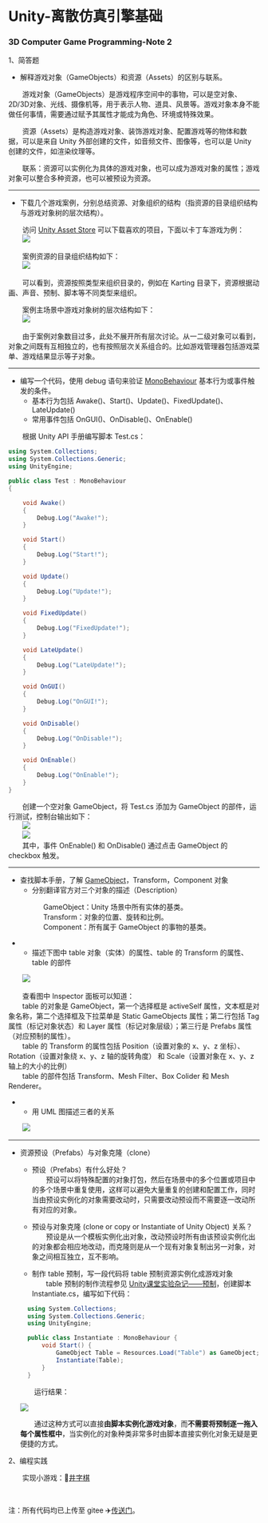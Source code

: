 # Unity-离散仿真引擎基础
### 3D Computer Game Programming-Note 2

1、简答题
- 解释游戏对象（GameObjects）和资源（Assets）的区别与联系。

&emsp;&emsp;游戏对象（GameObjects）是游戏程序空间中的事物，可以是空对象、2D/3D对象、光线、摄像机等，用于表示人物、道具、风景等。游戏对象本身不能做任何事情，需要通过赋予其属性才能成为角色、环境或特殊效果。

&emsp;&emsp;资源（Assets）是构造游戏对象、装饰游戏对象、配置游戏等的物体和数据，可以是来自 Unity 外部创建的文件，如音频文件、图像等，也可以是 Unity 创建的文件，如渲染纹理等。

&emsp;&emsp;联系：资源可以实例化为具体的游戏对象，也可以成为游戏对象的属性；游戏对象可以整合多种资源，也可以被预设为资源。

---

- 下载几个游戏案例，分别总结资源、对象组织的结构（指资源的目录组织结构与游戏对象树的层次结构）。

&emsp;&emsp;访问 [Unity Asset Store](https://assetstore.unity.com/) 可以下载喜欢的项目，下面以卡丁车游戏为例：<br/>
&emsp;&emsp;![](https://cdn.jsdelivr.net/gh/sherryjw/StaticResource@latest/image/3d-hw2-020.png)<br/>

&emsp;&emsp;案例资源的目录组织结构如下：<br/>
&emsp;&emsp;![](https://cdn.jsdelivr.net/gh/sherryjw/StaticResource@latest/image/3d-hw2-021.png)<br/>

&emsp;&emsp;可以看到，资源按照类型来组织目录的，例如在 Karting 目录下，资源根据动画、声音、预制、脚本等不同类型来组织。

&emsp;&emsp;案例主场景中游戏对象树的层次结构如下：<br/>
&emsp;&emsp;![](https://cdn.jsdelivr.net/gh/sherryjw/StaticResource@latest/image/3d-hw2-022.png)<br/>

&emsp;&emsp;由于案例对象数目过多，此处不展开所有层次讨论。从一二级对象可以看到，对象之间既有互相独立的，也有按照层次关系组合的。比如游戏管理器包括游戏菜单、游戏结果显示等子对象。<br/>

---

- 编写一个代码，使用 debug 语句来验证 [MonoBehaviour](https://docs.unity3d.com/ScriptReference/MonoBehaviour.html) 基本行为或事件触发的条件。
  - 基本行为包括 Awake()、Start()、Update()、FixedUpdate()、LateUpdate()
  - 常用事件包括 OnGUI()、OnDisable()、OnEnable()

&emsp;&emsp;根据 Unity API 手册编写脚本 Test.cs：
```C#
using System.Collections;
using System.Collections.Generic;
using UnityEngine;

public class Test : MonoBehaviour
{

    void Awake()
    {
        Debug.Log("Awake!");
    }

    void Start()
    {
        Debug.Log("Start!");
    }

    void Update()
    {
        Debug.Log("Update!");
    }

    void FixedUpdate()
    {
        Debug.Log("FixedUpdate!");
    }

    void LateUpdate()
    {
        Debug.Log("LateUpdate!");
    }

    void OnGUI()
    {
        Debug.Log("OnGUI!");
    }

    void OnDisable()
    {
        Debug.Log("OnDisable!");
    }

    void OnEnable()
    {
        Debug.Log("OnEnable!");
    }
}
```
&emsp;&emsp;创建一个空对象 GameObject，将 Test.cs 添加为 GameObject 的部件，运行测试，控制台输出如下：<br/>
&emsp;&emsp;![](https://cdn.jsdelivr.net/gh/sherryjw/StaticResource@latest/image/3d-hw2-005.png)<br/>
&emsp;&emsp;![](https://cdn.jsdelivr.net/gh/sherryjw/StaticResource@latest/image/3d-hw2-007.png)<br/>
&emsp;&emsp;其中，事件 OnEnable() 和 OnDisable() 通过点击 GameObject 的 checkbox 触发。<br/>

---
- 查找脚本手册，了解 [GameObject](https://docs.unity3d.com/ScriptReference/GameObject.html)，Transform，Component 对象
  - 分别翻译官方对三个对象的描述（Description）

&emsp;&emsp;&emsp;&emsp;&emsp;GameObject：Unity 场景中所有实体的基类。<br/>
&emsp;&emsp;&emsp;&emsp;&emsp;Transform：对象的位置、旋转和比例。<br/>
&emsp;&emsp;&emsp;&emsp;&emsp;Component：所有属于 GameObject 的事物的基类。<br/>

-  - 描述下图中 table 对象（实体）的属性、table 的 Transform 的属性、table 的部件

&emsp;&emsp;![](https://cdn.jsdelivr.net/gh/sherryjw/StaticResource@latest/image/3d-hw2-table.png)<br/>

&emsp;&emsp;查看图中 Inspector 面板可以知道：<br/>
&emsp;&emsp;table 的对象是 GameObject，第一个选择框是 activeSelf 属性，文本框是对象名称，第二个选择框及下拉菜单是 Static GameObjects 属性；第二行包括 Tag 属性（标记对象状态）和 Layer 属性（标记对象层级）；第三行是 Prefabs 属性（对应预制的属性）。<br/>
&emsp;&emsp;table 的 Transform 的属性包括 Position（设置对象的 x、y、z 坐标）、Rotation（设置对象绕 x、y、z 轴的旋转角度） 和 Scale（设置对象在 x、y、z 轴上的大小的比例）<br/>
&emsp;&emsp;table 的部件包括 Transform、Mesh Filter、Box Colider 和 Mesh Renderer。<br/>

-  - 用 UML 图描述三者的关系

&emsp;&emsp;![](https://cdn.jsdelivr.net/gh/sherryjw/StaticResource@latest/image/3d-hw2-009.png)<br/>

---

- 资源预设（Prefabs）与对象克隆（clone）
  - 预设（Prefabs）有什么好处？
  <br/>&emsp;&emsp;预设可以将特殊配置的对象打包，然后在场景中的多个位置或项目中的多个场景中重复使用，这样可以避免大量重复的创建和配置工作，同时当由预设实例化的对象需要改动时，只需要改动预设而不需要逐一改动所有对应的对象。

  - 预设与对象克隆 (clone or copy or Instantiate of Unity Object) 关系？
  <br/>&emsp;&emsp;预设是从一个模板实例化出对象，改动预设时所有由该预设实例化出的对象都会相应地改动，而克隆则是从一个现有对象复制出另一对象，对象之间相互独立，互不影响。

  - 制作 table 预制，写一段代码将 table 预制资源实例化成游戏对象
  <br/>&emsp;&emsp;table 预制的制作流程参见 [Unity课堂实验杂记——预制]()，创建脚本 Instantiate.cs，编写如下代码：
  ```C#
    using System.Collections;
    using System.Collections.Generic;
    using UnityEngine;

    public class Instantiate : MonoBehaviour {
        void Start() {
            GameObject Table = Resources.Load("Table") as GameObject;
            Instantiate(Table);
        }
    }
  ```
  &emsp;&emsp;运行结果：

  ![](https://cdn.jsdelivr.net/gh/sherryjw/StaticResource@latest/image/3d-hw2-010.png)<br/>

  &emsp;&emsp;通过这种方式可以直接**由脚本实例化游戏对象**，而**不需要将预制逐一拖入每个属性框中**，当实例化的对象种类非常多时由脚本直接实例化对象无疑是更便捷的方式。
  
2、编程实践

&emsp;&emsp;实现小游戏：🔗[井字棋]()

<br/>

注：所有代码均已上传至 gitee ✈️[传送门]()。